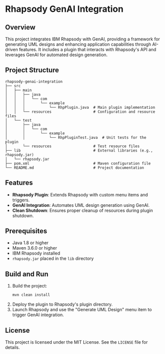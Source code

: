 # Rhapsody GenAI Integration

## Overview
This project integrates IBM Rhapsody with GenAI, providing a framework for generating UML designs and enhancing application capabilities through AI-driven features. It includes a plugin that interacts with Rhapsody's API and leverages GenAI for automated design generation.

## Project Structure
```
rhapsody-genai-integration
├── src
│   ├── main
│   │   ├── java
│   │   │   └── com
│   │   │       └── example
│   │   │           └── RhpPlugin.java  # Main plugin implementation
│   │   └── resources                   # Configuration and resource files
│   └── test
│       ├── java
│       │   └── com
│       │       └── example
│       │           └── RhpPluginTest.java  # Unit tests for the plugin
│       └── resources                   # Test resource files
├── lib                                 # External libraries (e.g., rhapsody.jar)
│   └── rhapsody.jar
├── pom.xml                             # Maven configuration file
└── README.md                           # Project documentation
```

## Features
- **Rhapsody Plugin**: Extends Rhapsody with custom menu items and triggers.
- **GenAI Integration**: Automates UML design generation using GenAI.
- **Clean Shutdown**: Ensures proper cleanup of resources during plugin shutdown.

## Prerequisites
- Java 1.8 or higher
- Maven 3.6.0 or higher
- IBM Rhapsody installed
- `rhapsody.jar` placed in the `lib` directory

## Build and Run
1. Build the project:
   ```bash
   mvn clean install
   ```
2. Deploy the plugin to Rhapsody's plugin directory.
3. Launch Rhapsody and use the "Generate UML Design" menu item to trigger GenAI integration.

## License
This project is licensed under the MIT License. See the `LICENSE` file for details.